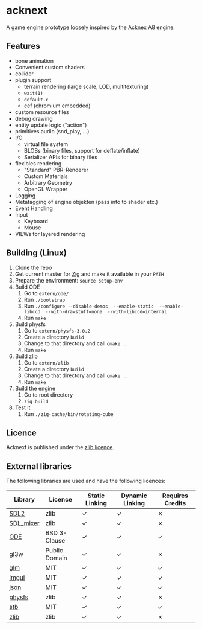 # acknext
A game engine prototype loosely inspired by the Acknex A8 engine.

## Features

- bone animation
- Convenient custom shaders
- collider
- plugin support
  - terrain rendering (large scale, LOD, multitexturing)
  - `wait(1)`
  - `default.c`
  - cef (chromium embedded)
- custom resource files
- debug drawing
- entity update logic ("action")
- primitives audio (snd_play, …)
- I/O
  - virtual file system
  - BLOBs (binary files, support for deflate/inflate)
  - Serializer APIs for binary files
- flexibles rendering
  - "Standard" PBR-Renderer
  - Custom Materials
  - Arbitrary Geometry
  - OpenGL Wrapper
- Logging
- Metatagging of engine objekten (pass info to shader etc.)
- Event Handling
- Input
  - Keyboard
  - Mouse
- VIEWs for layered rendering

## Building (Linux)

1. Clone the repo
2. Get current master for [Zig](https://ziglang.org/download/) and make it available in your `PATH`
3. Prepare the environment: `source setup-env`
4. Build ODE
    1. Go to `extern/ode/`
    2. Run `./bootstrap`
    3. Run `./configure --disable-demos  --enable-static  --enable-libccd  --with-drawstuff=none  --with-libccd=internal`
    4. Run `make`
5. Build physfs
    1. Go to `extern/physfs-3.0.2`
    2. Create a directory `build`
    3. Change to that directory and call `cmake ..`
    4. Run `make`
6. Build zlib
    1. Go to `extern/zlib`
    2. Create a directory `build`
    3. Change to that directory and call `cmake ..`
    4. Run `make`
7. Build the engine
    1. Go to root directory
    2. `zig build`
8. Test it
    1. Run `./zig-cache/bin/rotating-cube`

## Licence

Acknext is published under the [zlib licence](LICENCE).

## External libraries

The following libraries are used and have the following licences:

| Library                                                 | Licence       | Static Linking | Dynamic Linking | Requires Credits |
|---------------------------------------------------------|---------------|----------------|-----------------|------------------|
| [SDL2](https://www.libsdl.org/)                         | zlib          | ✓              | ✓               | ✗                |
| [SDL_mixer](https://www.libsdl.org/projects/SDL_mixer/) | zlib          | ✓              | ✓               | ✗                |
| [ODE](https://www.ode.org/)                             | BSD 3-Clause  | ✓              | ✓               | ✓                |
| [gl3w](https://github.com/skaslev/gl3w)                 | Public Domain | ✓              | ✓               | ✗                |
| [glm](https://glm.g-truc.net/)                          | MIT           | ✓              | ✓               | ✓                |
| [imgui](https://github.com/ocornut/imgui)               | MIT           | ✓              | ✓               | ✓                |
| [json](https://github.com/nlohmann/json)                | MIT           | ✓              | ✓               | ✓                |
| [physfs](https://icculus.org/physfs/)                   | zlib          | ✓              | ✓               | ✗                |
| [stb](https://github.com/nothings/stb)                  | MIT           | ✓              | ✓               | ✓                |
| [zlib](https://www.zlib.net/)                           | zlib          | ✓              | ✓               | ✗                |
